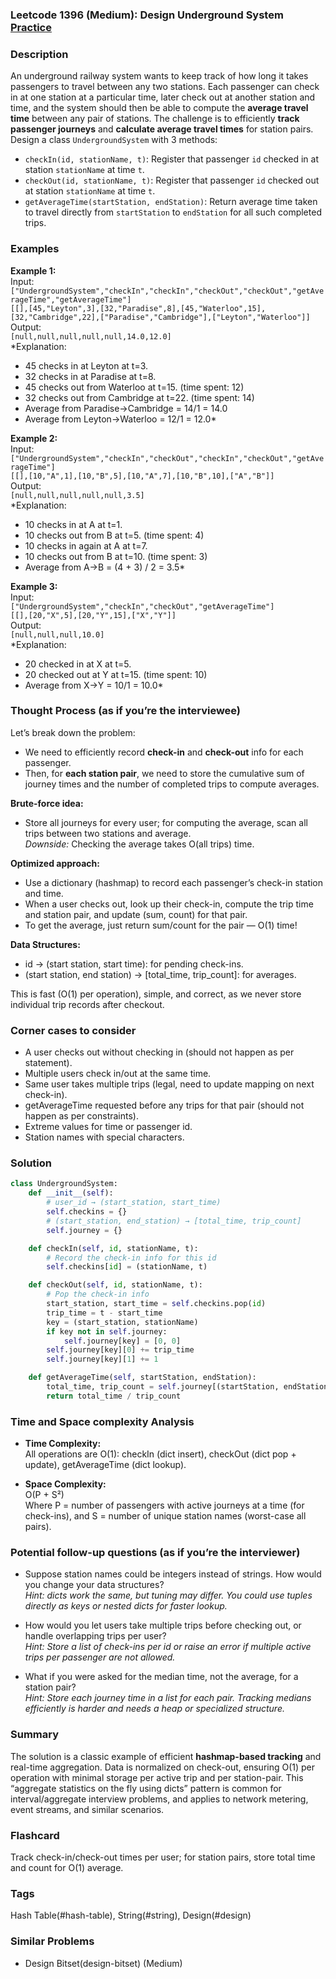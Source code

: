 ### Leetcode 1396 (Medium): Design Underground System [Practice](https://leetcode.com/problems/design-underground-system)

### Description  
An underground railway system wants to keep track of how long it takes passengers to travel between any two stations. Each passenger can check in at one station at a particular time, later check out at another station and time, and the system should then be able to compute the **average travel time** between any pair of stations. The challenge is to efficiently **track passenger journeys** and **calculate average travel times** for station pairs.  
Design a class `UndergroundSystem` with 3 methods:
- `checkIn(id, stationName, t)`: Register that passenger `id` checked in at station `stationName` at time `t`.
- `checkOut(id, stationName, t)`: Register that passenger `id` checked out at station `stationName` at time `t`.
- `getAverageTime(startStation, endStation)`: Return average time taken to travel directly from `startStation` to `endStation` for all such completed trips.

### Examples  

**Example 1:**  
Input:  
`["UndergroundSystem","checkIn","checkIn","checkOut","checkOut","getAverageTime","getAverageTime"]`  
`[[],[45,"Leyton",3],[32,"Paradise",8],[45,"Waterloo",15],[32,"Cambridge",22],["Paradise","Cambridge"],["Leyton","Waterloo"]]`  
Output:  
`[null,null,null,null,null,14.0,12.0]`  
*Explanation:  
- 45 checks in at Leyton at t=3.
- 32 checks in at Paradise at t=8.
- 45 checks out from Waterloo at t=15. (time spent: 12)
- 32 checks out from Cambridge at t=22. (time spent: 14)
- Average from Paradise→Cambridge = 14/1 = 14.0
- Average from Leyton→Waterloo = 12/1 = 12.0*

**Example 2:**  
Input:  
`["UndergroundSystem","checkIn","checkOut","checkIn","checkOut","getAverageTime"]`  
`[[],[10,"A",1],[10,"B",5],[10,"A",7],[10,"B",10],["A","B"]]`  
Output:  
`[null,null,null,null,null,3.5]`  
*Explanation:  
- 10 checks in at A at t=1.
- 10 checks out from B at t=5. (time spent: 4)
- 10 checks in again at A at t=7.
- 10 checks out from B at t=10. (time spent: 3)
- Average from A→B = (4 + 3) / 2 = 3.5*

**Example 3:**  
Input:  
`["UndergroundSystem","checkIn","checkOut","getAverageTime"]`  
`[[],[20,"X",5],[20,"Y",15],["X","Y"]]`  
Output:  
`[null,null,null,10.0]`  
*Explanation:  
- 20 checked in at X at t=5.
- 20 checked out at Y at t=15. (time spent: 10)
- Average from X→Y = 10/1 = 10.0*

### Thought Process (as if you’re the interviewee)  
Let’s break down the problem:
- We need to efficiently record **check-in** and **check-out** info for each passenger.
- Then, for **each station pair**, we need to store the cumulative sum of journey times and the number of completed trips to compute averages.

**Brute-force idea:**  
- Store all journeys for every user; for computing the average, scan all trips between two stations and average.  
  *Downside:* Checking the average takes O(all trips) time.

**Optimized approach:**  
- Use a dictionary (hashmap) to record each passenger’s check-in station and time.
- When a user checks out, look up their check-in, compute the trip time and station pair, and update (sum, count) for that pair.
- To get the average, just return sum/count for the pair — O(1) time!

**Data Structures:**
- id → (start station, start time): for pending check-ins.
- (start station, end station) → [total_time, trip_count]: for averages.

This is fast (O(1) per operation), simple, and correct, as we never store individual trip records after checkout.

### Corner cases to consider  
- A user checks out without checking in (should not happen as per statement).
- Multiple users check in/out at the same time.
- Same user takes multiple trips (legal, need to update mapping on next check-in).
- getAverageTime requested before any trips for that pair (should not happen as per constraints).
- Extreme values for time or passenger id.
- Station names with special characters.

### Solution

```python
class UndergroundSystem:
    def __init__(self):
        # user_id → (start_station, start_time)
        self.checkins = {}
        # (start_station, end_station) → [total_time, trip_count]
        self.journey = {}

    def checkIn(self, id, stationName, t):
        # Record the check-in info for this id
        self.checkins[id] = (stationName, t)

    def checkOut(self, id, stationName, t):
        # Pop the check-in info
        start_station, start_time = self.checkins.pop(id)
        trip_time = t - start_time
        key = (start_station, stationName)
        if key not in self.journey:
            self.journey[key] = [0, 0]
        self.journey[key][0] += trip_time
        self.journey[key][1] += 1

    def getAverageTime(self, startStation, endStation):
        total_time, trip_count = self.journey[(startStation, endStation)]
        return total_time / trip_count
```

### Time and Space complexity Analysis  

- **Time Complexity:**  
  All operations are O(1): checkIn (dict insert), checkOut (dict pop + update), getAverageTime (dict lookup).

- **Space Complexity:**  
  O(P + S²)  
  Where P = number of passengers with active journeys at a time (for check-ins), and S = number of unique station names (worst-case all pairs).

### Potential follow-up questions (as if you’re the interviewer)  

- Suppose station names could be integers instead of strings. How would you change your data structures?  
  *Hint: dicts work the same, but tuning may differ. You could use tuples directly as keys or nested dicts for faster lookup.*

- How would you let users take multiple trips before checking out, or handle overlapping trips per user?  
  *Hint: Store a list of check-ins per id or raise an error if multiple active trips per passenger are not allowed.*

- What if you were asked for the median time, not the average, for a station pair?  
  *Hint: Store each journey time in a list for each pair. Tracking medians efficiently is harder and needs a heap or specialized structure.*

### Summary
The solution is a classic example of efficient **hashmap-based tracking** and real-time aggregation. Data is normalized on check-out, ensuring O(1) per operation with minimal storage per active trip and per station-pair. This “aggregate statistics on the fly using dicts” pattern is common for interval/aggregate interview problems, and applies to network metering, event streams, and similar scenarios.


### Flashcard
Track check-in/check-out times per user; for station pairs, store total time and count for O(1) average.

### Tags
Hash Table(#hash-table), String(#string), Design(#design)

### Similar Problems
- Design Bitset(design-bitset) (Medium)